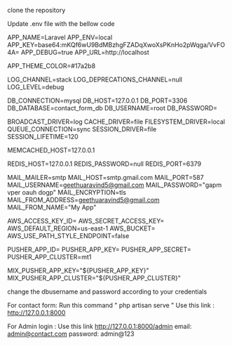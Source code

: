 clone the repository


Update .env file with the bellow code

APP_NAME=Laravel
APP_ENV=local
APP_KEY=base64:mKQf6wU9BdMBzhgFZADqXwoXsPKnHo2pWqga/VvFO4A=
APP_DEBUG=true
APP_URL=http://localhost

APP_THEME_COLOR=#17a2b8

LOG_CHANNEL=stack
LOG_DEPRECATIONS_CHANNEL=null
LOG_LEVEL=debug

DB_CONNECTION=mysql
DB_HOST=127.0.0.1
DB_PORT=3306
DB_DATABASE=contact_form_db
DB_USERNAME=root
DB_PASSWORD=

BROADCAST_DRIVER=log
CACHE_DRIVER=file
FILESYSTEM_DRIVER=local
QUEUE_CONNECTION=sync
SESSION_DRIVER=file
SESSION_LIFETIME=120

MEMCACHED_HOST=127.0.0.1

REDIS_HOST=127.0.0.1
REDIS_PASSWORD=null
REDIS_PORT=6379

MAIL_MAILER=smtp
MAIL_HOST=smtp.gmail.com
MAIL_PORT=587
MAIL_USERNAME=geethuaravind5@gmail.com
MAIL_PASSWORD="gapm vper oauh dogp"
MAIL_ENCRYPTION=tls
MAIL_FROM_ADDRESS=geethuaravind5@gmail.com
MAIL_FROM_NAME="My App"

AWS_ACCESS_KEY_ID=
AWS_SECRET_ACCESS_KEY=
AWS_DEFAULT_REGION=us-east-1
AWS_BUCKET=
AWS_USE_PATH_STYLE_ENDPOINT=false

PUSHER_APP_ID=
PUSHER_APP_KEY=
PUSHER_APP_SECRET=
PUSHER_APP_CLUSTER=mt1

MIX_PUSHER_APP_KEY="${PUSHER_APP_KEY}"
MIX_PUSHER_APP_CLUSTER="${PUSHER_APP_CLUSTER}"



change the dbusername and password according to your credentials




For contact form: Run this command " php artisan serve "
    Use this link : http://127.0.0.1:8000

For Admin login : Use this link http://127.0.0.1:8000/admin
   email: admin@contact.com
  password: admin@123
